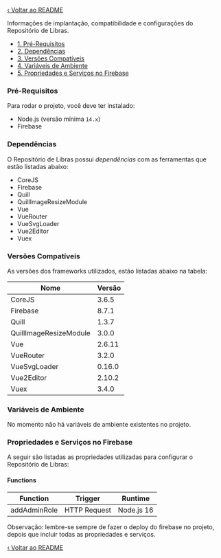 [‹ Voltar ao README](../../README.md)

Informações de implantação, compatibilidade e configurações do Repositório de Libras.

 - [1. Pré-Requisitos](#pré-requisitos)
 - [2. Dependências](#dependências)
 - [3. Versões Compatíveis](#versões-compatíveis)
 - [4. Variáveis de Ambiente](#variáveis-de-ambiente)
 - [5. Propriedades e Serviços no Firebase](#propriedades-e-serviços-no-firebase)


### Pré-Requisitos
Para rodar o projeto, você deve ter instalado:
 - Node.js (versão mínima `14.x`)
 - Firebase


### Dependências
 O Repositório de Libras possui *dependências* com as ferramentas que estão listadas abaixo:
 
  - CoreJS
  - Firebase
  - Quill
  - QuillImageResizeModule
  - Vue
  - VueRouter
  - VueSvgLoader
  - Vue2Editor  
  - Vuex
 

 ### Versões Compatíveis

As versões dos frameworks utilizados, estão listadas abaixo na tabela:

| Nome | Versão |
| --- | --- |
| CoreJS | 3.6.5 |
| Firebase | 8.7.1 |
| Quill | 1.3.7 |
| QuillImageResizeModule| 3.0.0 |
| Vue | 2.6.11 |
| VueRouter| 3.2.0 |
| VueSvgLoader | 0.16.0 |
| Vue2Editor  | 2.10.2 |
| Vuex | 3.4.0 |

### Variáveis de Ambiente
No momento não há variáveis de ambiente existentes no projeto.

### Propriedades e Serviços no Firebase
A seguir são listadas as propriedades utilizadas para configurar o Repositório de Libras:

#### Functions

| Function     | Trigger      | Runtime    |
|--------------|--------------|------------|
| addAdminRole | HTTP Request | Node.js 16 |

Observação: lembre-se sempre de fazer o deploy do firebase no projeto, depois que incluir todas as propriedades e serviços.

[‹ Voltar ao README](../../README.md)